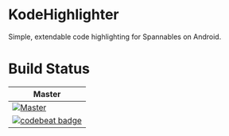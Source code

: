 # KodeHighlighter
Simple, extendable code highlighting for Spannables on Android.

# Build Status

| Master |
|--------|
| [![Master](https://travis-ci.org/markusressel/KodeHighlighter.svg?branch=master)](https://travis-ci.org/markusressel/KodeHighlighter/branches) |
| [![codebeat badge](https://codebeat.co/badges/e533d507-9e49-4010-9c02-7fb3e638bb0d)](https://codebeat.co/projects/github-com-markusressel-kodehighlighter-master) |


